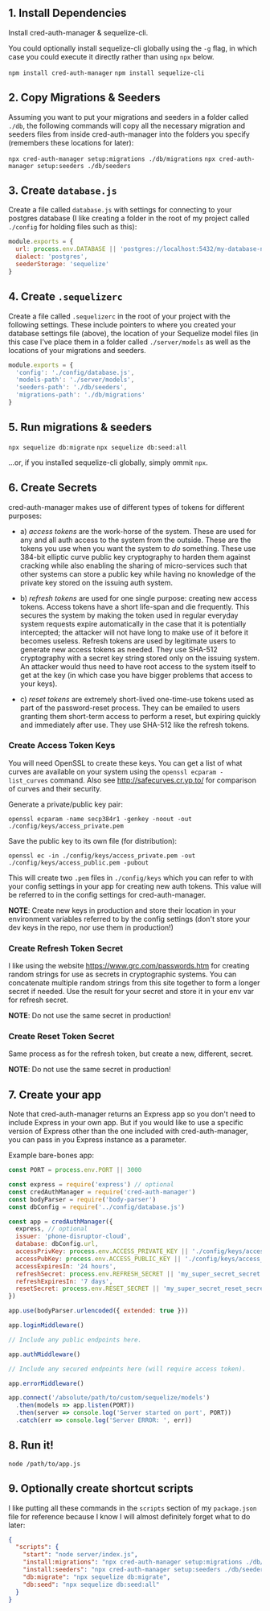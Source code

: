 
## 1. Install Dependencies

Install cred-auth-manager & sequelize-cli.

You could optionally install sequelize-cli globally using the `-g` flag, in
which case you could execute it directly rather than using `npx` below.

`npm install cred-auth-manager`
`npm install sequelize-cli`


## 2. Copy Migrations & Seeders

Assuming you want to put your migrations and seeders in a folder called `./db`,
the following commands will copy all the necessary migration and seeders files
from inside cred-auth-manager into the folders you specify (remembers these
locations for later):

`npx cred-auth-manager setup:migrations ./db/migrations`
`npx cred-auth-manager setup:seeders ./db/seeders`


## 3. Create `database.js`

Create a file called `database.js` with settings for connecting to your
postgres database (I like creating a folder in the root of my project called
`./config` for holding files such as this):

```javascript
module.exports = {
  url: process.env.DATABASE || 'postgres://localhost:5432/my-database-name',
  dialect: 'postgres',
  seederStorage: 'sequelize'
}
```


## 4. Create `.sequelizerc`

Create a file called `.sequelizerc` in the root of your project with the
following settings. These include pointers to where you created your database
settings file (above), the location of your Sequelize model files (in this case
I've place them in a folder called `./server/models` as well as the locations
of your migrations and seeders.

```javascript
module.exports = {
  'config': './config/database.js',
  'models-path': './server/models',
  'seeders-path': './db/seeders',
  'migrations-path': './db/migrations'
}
```


## 5. Run migrations & seeders

`npx sequelize db:migrate`
`npx sequelize db:seed:all`

...or, if you installed sequelize-cli globally, simply ommit `npx`.


## 6. Create Secrets

cred-auth-manager makes use of different types of tokens for different purposes:

- a) *access tokens* are the work-horse of the system. These are used for any
  and all auth access to the system from the outside. These are the tokens you
  use when you want the system to *do* something. These use 384-bit elliptic
  curve  public key cryptography to harden them against cracking while also
  enabling the sharing of micro-services such that other systems can store a
  public key while having no knowledge of the private key stored on the issuing
  auth system.

- b) *refresh tokens* are used for one single purpose: creating new access
  tokens. Access tokens have a short life-span and die frequently. This secures
  the system by making the token used in regular everyday system requests expire
  automatically in the case that it is potentially intercepted; the attacker
  will not have long to make use of it before it becomes useless. Refresh tokens
  are  used by legitimate users to generate new access tokens as needed. They
  use SHA-512 cryptography with a secret key string stored only on the issuing
  system. An attacker would thus need to have root access to the system itself
  to get at the key (in which case you have bigger problems that access to your
  keys).

- c) *reset tokens* are extremely short-lived one-time-use tokens used as part
  of the password-reset process. They can be emailed to users granting them
  short-term access to perform a reset, but expiring quickly and immediately
  after use. They use SHA-512 like the refresh tokens.

### Create Access Token Keys

You will need OpenSSL to create these keys. You can get a list of what curves
are available on your system using the `openssl ecparam -list_curves` command.
Also see http://safecurves.cr.yp.to/ for comparison of curves and their security.

Generate a private/public key pair:

`openssl ecparam -name secp384r1 -genkey -noout -out ./config/keys/access_private.pem`

Save the public key to its own file (for distribution):

`openssl ec -in ./config/keys/access_private.pem -out ./config/keys/access_public.pem -pubout`

This will create two `.pem` files in `./config/keys` which you can refer to
with your config settings in your app for creating new auth tokens. This value
will be referred to in the config settings for cred-auth-manager.

**NOTE**: Create new keys in production and store their location in your environment
variables referred to by the config settings (don't store your dev keys in the
repo, nor use them in production!)

### Create Refresh Token Secret

I like using the website https://www.grc.com/passwords.htm for creating random
strings for use as secrets in cryptographic systems. You can concatenate multiple
random strings from this site together to form a longer secret if needed. Use
the result for your secret and store it in your env var for refresh secret.

**NOTE**: Do not use the same secret in production!

### Create Reset Token Secret

Same process as for the refresh token, but create a new, different, secret.

**NOTE**: Do not use the same secret in production!


## 7. Create your app

Note that cred-auth-manager returns an Express app so you don't need to include
Express in your own app. But if you would like to use a specific version of
Express other than the one included with cred-auth-manager, you can pass in
you Express instance as a parameter.

Example bare-bones app:

```javascript
const PORT = process.env.PORT || 3000

const express = require('express') // optional
const credAuthManager = require('cred-auth-manager')
const bodyParser = require('body-parser')
const dbConfig = require('../config/database.js')

const app = credAuthManager({
  express, // optional
  issuer: 'phone-disruptor-cloud',
  database: dbConfig.url,
  accessPrivKey: process.env.ACCESS_PRIVATE_KEY || './config/keys/access_private.pem',
  accessPubKey: process.env.ACCESS_PUBLIC_KEY || './config/keys/access_public.pem',
  accessExpiresIn: '24 hours',
  refreshSecret: process.env.REFRESH_SECRET || 'my_super_secret_secret',
  refreshExpiresIn: '7 days',
  resetSecret: process.env.RESET_SECRET || 'my_super_secret_reset_secret'
})

app.use(bodyParser.urlencoded({ extended: true }))

app.loginMiddleware()

// Include any public endpoints here.

app.authMiddleware()

// Include any secured endpoints here (will require access token).

app.errorMiddleware()

app.connect('/absolute/path/to/custom/sequelize/models')
  .then(models => app.listen(PORT))
  .then(server => console.log('Server started on port', PORT))
  .catch(err => console.log('Server ERROR: ', err))
```


## 8. Run it!

`node /path/to/app.js`


## 9. Optionally create shortcut scripts

I like putting all these commands in the `scripts` section of my `package.json`
file for reference because I know I will almost definitely forget what to do
later:

```json
{
  "scripts": {
    "start": "node server/index.js",
    "install:migrations": "npx cred-auth-manager setup:migrations ./db/migrations",
    "install:seeders": "npx cred-auth-manager setup:seeders ./db/seeders",
    "db:migrate": "npx sequelize db:migrate",
    "db:seed": "npx sequelize db:seed:all"
  }
}
```
